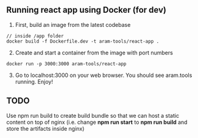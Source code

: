 ## Running react app using Docker (for dev)
1. First, build an image from the latest codebase
```
// inside /app folder
docker build -f Dockerfile.dev -t aram-tools/react-app .
```
2. Create and start a container from the image with port numbers
```
docker run -p 3000:3000 aram-tools/react-app
```
3. Go to localhost:3000 on your web browser. You should see aram.tools running. Enjoy!

## TODO
Use npm run build to create build bundle so that we can host a static content on top of nginx (i.e. change **npm run start** to **npm run build** and store the artifacts inside nginx)